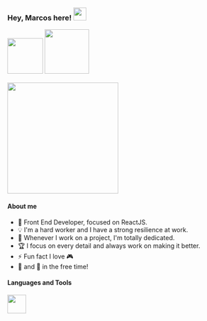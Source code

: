 ### Hey, Marcos here! <img src="https://raw.githubusercontent.com/MartinHeinz/MartinHeinz/master/wave.gif" width="29px"> 

<a href = "mailto:mvsouza7@gmail.com"><img src="https://img.shields.io/badge/-Gmail-%23333?style=for-the-badge&logo=gmail&logoColor=red" target="_blank" width="80px"></a >
<a href="https://www.linkedin.com/in/mvnulman" target="_blank"><img src="https://img.shields.io/badge/-LinkedIn-%230077B5?style=for-the-badge&logo=linkedin&logoColor=white" target="_blank" width="100px"></a> <br>
<br>
<img align="top" src="https://user-images.githubusercontent.com/63374582/158030462-4ba2aad4-fc5a-4434-ab99-46824c0644ce.png" width="250" />


#### About me

- 🚀 Front End Developer, focused on ReactJS.
- 💡 I'm a hard worker and I have a strong resilience at work.
- 🎯 Whenever I work on a project, I'm totally dedicated. 
- 🏆 I focus on every detail and always work on making it better.
- ⚡ Fun fact I love 🎮
- 🎸 and 📸 in the free time! 

#### Languages and Tools

 <img src="https://skillicons.dev/icons?i=html,css,js,react,nodejs,git,figma,ps,ai,bash,vscode" height="42"/>

